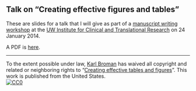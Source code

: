 ## Talk on &ldquo;Creating effective figures and tables&rdquo;

These are slides for a talk that I will give as part of a [manuscript
writing workshop](https://ictr.wisc.edu/SciWritingWorkshop) at the
[UW Institute for Clinical and Translational Research](http://ictr.wisc.edu)
on 24 January 2014.

A PDF is
[here](http://www.biostat.wisc.edu/~kbroman/presentations/ictr2014.pdf).

<hr/>

To the extent possible under law,
[Karl Broman](http://github.com/kbroman)
has waived all copyright and related or neighboring rights to
&ldquo;[Creating effective tables and figures](https://github.com/kbroman/Talk_Graphs/tree/ictr2014)&rdquo;.
This work is published from the United States.
<br/>
[![CC0](http://i.creativecommons.org/p/zero/1.0/88x31.png)](http://creativecommons.org/publicdomain/zero/1.0/)
